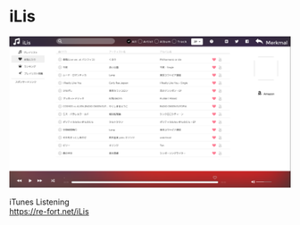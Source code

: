 iLis
====

![](https://raw.githubusercontent.com/re-fort/iLis/gh-pages/img/iLis/sample.png)

iTunes Listening<br />
https://re-fort.net/iLis
